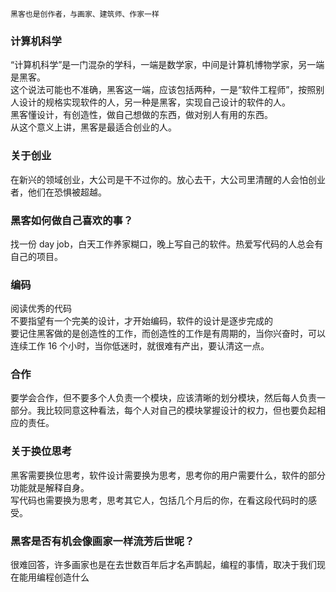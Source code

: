     黑客也是创作者，与画家、建筑师、作家一样
    
### 计算机科学
“计算机科学”是一门混杂的学科，一端是数学家，中间是计算机博物学家，另一端是黑客。  
这个说法可能也不准确，黑客这一端，应该包括两种，一是“软件工程师”，按照别人设计的规格实现软件的人，另一种是黑客，实现自己设计的软件的人。  
黑客懂设计，有创造性，做自己想做的东西，做对别人有用的东西。  
从这个意义上讲，黑客是最适合创业的人。  

### 关于创业  
在新兴的领域创业，大公司是干不过你的。放心去干，大公司里清醒的人会怕创业者，他们在恐惧被超越。  

### 黑客如何做自己喜欢的事？  
找一份 day job，白天工作养家糊口，晚上写自己的软件。热爱写代码的人总会有自己的项目。  

### 编码
阅读优秀的代码  
不要指望有一个完美的设计，才开始编码，软件的设计是逐步完成的  
要记住黑客做的是创造性的工作，而创造性的工作是有周期的，当你兴奋时，可以连续工作 16 个小时，当你低迷时，就很难有产出，要认清这一点。  

### 合作
要学会合作，但不要多个人负责一个模块，应该清晰的划分模块，然后每人负责一部分。我比较同意这种看法，每个人对自己的模块掌握设计的权力，但也要负起相应的责任。  

### 关于换位思考
黑客需要换位思考，软件设计需要换为思考，思考你的用户需要什么，软件的部分功能就是解释自身。  
写代码也需要换为思考，思考其它人，包括几个月后的你，在看这段代码时的感受。  

### 黑客是否有机会像画家一样流芳后世呢？
很难回答，许多画家也是在去世数百年后才名声鹊起，编程的事情，取决于我们现在能用编程创造什么  